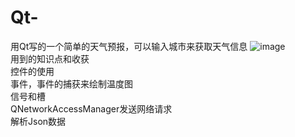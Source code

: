 # Qt-
用Qt写的一个简单的天气预报，可以输入城市来获取天气信息
![image](https://github.com/user-attachments/assets/b152f398-9b29-4121-95c8-af9b7475907a)  
用到的知识点和收获  
控件的使用  
事件，事件的捕获来绘制温度图  
信号和槽  
QNetworkAccessManager发送网络请求  
解析Json数据  


